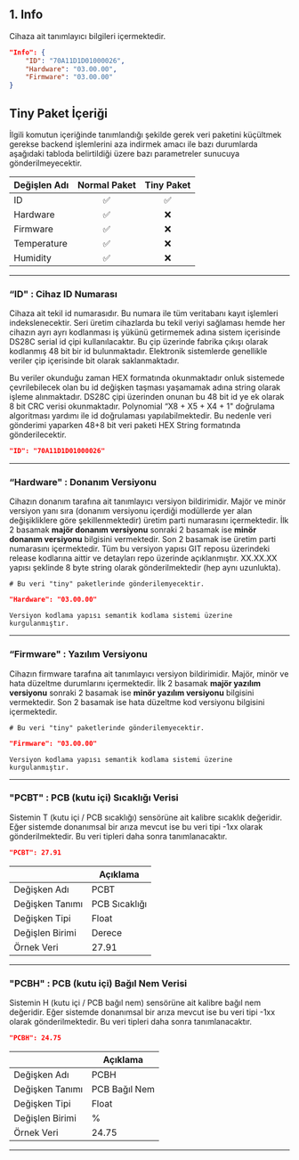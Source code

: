 ## 1. Info

Cihaza ait tanımlayıcı bilgileri içermektedir.

```json
"Info": {
    "ID": "70A11D1D01000026",
    "Hardware": "03.00.00",
    "Firmware": "03.00.00"
}
```

## Tiny Paket İçeriği

İlgili komutun içeriğinde tanımlandığı şekilde gerek veri paketini küçültmek gerekse backend işlemlerini aza indirmek amacı ile bazı durumlarda aşağıdaki tabloda belirtildiği üzere bazı parametreler sunucuya gönderilmeyecektir.

| Değişlen Adı  | Normal Paket      | Tiny Paket        | 
|---------------|:-----------------:|:-----------------:|
| ID			|:white_check_mark:	|:white_check_mark:	|
| Hardware		|:white_check_mark:	|:x:				|
| Firmware		|:white_check_mark:	|:x:				|
| Temperature	|:white_check_mark:	|:x:				|
| Humidity		|:white_check_mark:	|:x:				|

***

### “ID" : Cihaz ID Numarası

Cihaza ait tekil id numarasıdır. Bu numara ile tüm veritabanı kayıt işlemleri indekslenecektir. Seri üretim cihazlarda bu tekil veriyi sağlaması hemde her cihazın ayrı ayrı kodlanması iş yükünü getirmemek adına sistem içerisinde DS28C serial id çipi kullanılacaktır. Bu çip üzerinde fabrika çıkışı olarak kodlanmış 48 bit bir id bulunmaktadır. Elektronik sistemlerde genellikle veriler çip içerisinde bit olarak saklanmaktadır. 

Bu veriler okunduğu zaman HEX formatında okunmaktadır onluk sistemede çevrilebilecek olan bu id değişken taşması yaşamamak adına string olarak işleme alınmaktadır. DS28C çipi üzerinden onunan bu 48 bit id ye ek olarak 8 bit CRC verisi okunmaktadır. Polynomial “X8 + X5 + X4 + 1" doğrulama algoritması yardımı ile id doğrulaması yapılabilmektedir. Bu nedenle veri gönderimi yaparken 48+8 bit veri paketi HEX String formatında gönderilecektir.

```json
"ID": "70A11D1D01000026"
```

***

### “Hardware" : Donanım Versiyonu

Cihazın donanım tarafına ait tanımlayıcı versiyon bildirimidir. Majör ve minör versiyon yanı sıra (donanım versiyonu içerdiği modüllerde yer alan değişikliklere göre şekillenmektedir) üretim parti numarasını içermektedir. İlk 2 basamak **majör donanım versiyonu** sonraki 2 basamak ise **minör donanım versiyonu** bilgisini vermektedir. Son 2 basamak ise üretim parti numarasını içermektedir. Tüm bu versiyon yapısı GIT reposu üzerindeki release kodlarına aittir ve detayları repo üzerinde açıklanmıştır. XX.XX.XX yapısı şeklinde 8 byte string olarak gönderilmektedir (hep aynı uzunlukta).

    # Bu veri "tiny" paketlerinde gönderilemyecektir.

```json
"Hardware": "03.00.00"
```

	Versiyon kodlama yapısı semantik kodlama sistemi üzerine kurgulanmıştır.

***

### “Firmware" : Yazılım Versiyonu

Cihazın firmware tarafına ait tanımlayıcı versiyon bildirimidir. Majör, minör ve hata düzeltme durumlarını içermektedir. İlk 2 basamak **majör yazılım versiyonu** sonraki 2 basamak ise **minör yazılım versiyonu** bilgisini vermektedir. Son 2 basamak ise hata düzeltme kod versiyonu bilgisini içermektedir.


    # Bu veri "tiny" paketlerinde gönderilemyecektir.

```json
"Firmware": "03.00.00"
```

	Versiyon kodlama yapısı semantik kodlama sistemi üzerine kurgulanmıştır.

***









### "PCBT" : PCB (kutu içi) Sıcaklığı Verisi

Sistemin T (kutu içi / PCB sıcaklığı) sensörüne ait kalibre sıcaklık değeridir. Eğer sistemde donanımsal bir arıza mevcut ise bu veri tipi -1xx olarak gönderilmektedir. Bu veri tipleri daha sonra tanımlanacaktır.

```json
"PCBT": 27.91
```

|                 | Açıklama       |
|-----------------|----------------|
| Değişken Adı    | PCBT           |
| Değişken Tanımı | PCB Sıcaklığı  |
| Değişken Tipi   | Float          |
| Değişlen Birimi | Derece         |
| Örnek Veri      | 27.91          |

***

### "PCBH" : PCB (kutu içi) Bağıl Nem Verisi

Sistemin H (kutu içi / PCB bağıl nem) sensörüne ait kalibre bağıl nem değeridir. Eğer sistemde donanımsal bir arıza mevcut ise bu veri tipi -1xx olarak gönderilmektedir. Bu veri tipleri daha sonra tanımlanacaktır.

```json
"PCBH": 24.75
```

|                 | Açıklama       |
|-----------------|----------------|
| Değişken Adı    | PCBH           |
| Değişken Tanımı | PCB Bağıl Nem  |
| Değişken Tipi   | Float          |
| Değişlen Birimi | %              |
| Örnek Veri      | 24.75          |

***